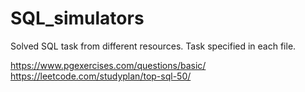 # SQL_simulators
Solved SQL task from different resources. 
Task specified in each file.

https://www.pgexercises.com/questions/basic/
https://leetcode.com/studyplan/top-sql-50/ 